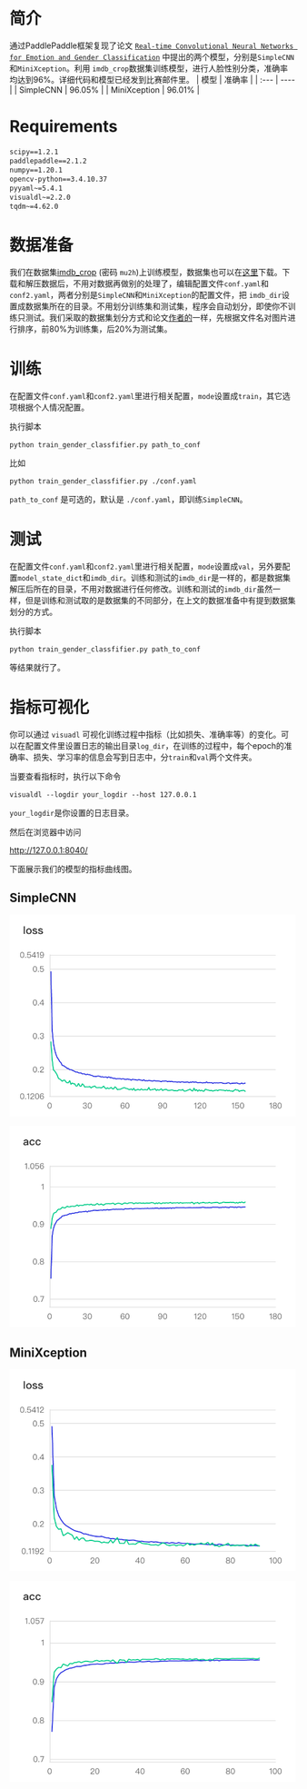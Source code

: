 # 简介
通过PaddlePaddle框架复现了论文 [`Real-time Convolutional Neural Networks for Emotion and Gender Classification`](https://arxiv.org/pdf/1710.07557v1.pdf) 中提出的两个模型，分别是`SimpleCNN`和`MiniXception`。利用 `imdb_crop`数据集训练模型，进行人脸性别分类，准确率均达到96%。详细代码和模型已经发到比赛邮件里。
| 模型 | 准确率 |
|  :---  | ----  |
| SimpleCNN | 96.05% |
| MiniXception | 96.01% |

# Requirements

```
scipy==1.2.1
paddlepaddle==2.1.2
numpy==1.20.1
opencv-python==3.4.10.37
pyyaml~=5.4.1
visualdl~=2.2.0
tqdm~=4.62.0
```

# 数据准备

我们在数据集[imdb_crop](https://pan.baidu.com/s/1xdFxhxcnO_5WyQh7URWMQA) (密码 `mu2h`)上训练模型，数据集也可以在[这里](https://data.vision.ee.ethz.ch/cvl/rrothe/imdb-wiki/)下载。下载和解压数据后，不用对数据再做别的处理了，编辑配置文件`conf.yaml`和`conf2.yaml`，两者分别是`SimpleCNN`和`MiniXception`的配置文件，把 `imdb_dir`设置成数据集所在的目录。不用划分训练集和测试集，程序会自动划分，即使你不训练只测试。我们采取的数据集划分方式和论文[作者的](https://github.com/oarriaga/face_classification)一样，先根据文件名对图片进行排序，前80%为训练集，后20%为测试集。

# 训练

在配置文件`conf.yaml`和`conf2.yaml`里进行相关配置，`mode`设置成`train`，其它选项根据个人情况配置。

执行脚本

```shell
python train_gender_classfifier.py path_to_conf
```
比如
```shell
python train_gender_classfifier.py ./conf.yaml
```

`path_to_conf` 是可选的，默认是 `./conf.yaml`，即训练`SimpleCNN`。

# 测试

在配置文件`conf.yaml`和`conf2.yaml`里进行相关配置，`mode`设置成`val`，另外要配置`model_state_dict`和`imdb_dir`。训练和测试的`imdb_dir`是一样的，都是数据集解压后所在的目录，不用对数据进行任何修改。训练和测试的`imdb_dir`虽然一样，但是训练和测试取的是数据集的不同部分，在上文的数据准备中有提到数据集划分的方式。

执行脚本

```shell
python train_gender_classfifier.py path_to_conf
```

等结果就行了。

# 指标可视化

你可以通过 `visuadl` 可视化训练过程中指标（比如损失、准确率等）的变化。可以在配置文件里设置日志的输出目录`log_dir`，在训练的过程中，每个epoch的准确率、损失、学习率的信息会写到日志中，分`train`和`val`两个文件夹。

当要查看指标时，执行以下命令

```
visualdl --logdir your_logdir --host 127.0.0.1
```

`your_logdir`是你设置的日志目录。

然后在浏览器中访问

http://127.0.0.1:8040/

下面展示我们的模型的指标曲线图。

## SimpleCNN

![avatar](./image4readme/simple_loss.png)

![avatar](./image4readme/simple_acc.png)

## MiniXception

![avatar](./image4readme/mini_loss.png)

![avatar](./image4readme/mini_acc.png)




